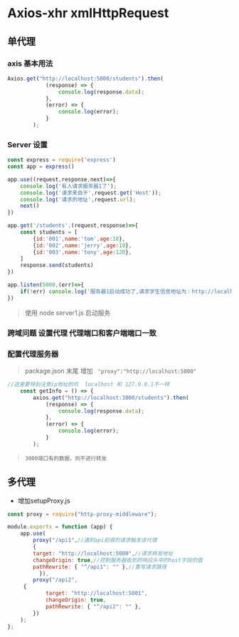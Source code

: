 # Axios-xhr xmlHttpRequest

## 单代理



### axis 基本用法



```js
Axios.get("http://localhost:5000/students").then(
			(response) => {
				console.log(response.data);
			},
			(error) => {
				console.log(error);
			}
		);
```

### Server 设置

```js
const express = require('express')
const app = express()

app.use((request,response,next)=>{
	console.log('有人请求服务器1了');
	console.log('请求来自于',request.get('Host'));
	console.log('请求的地址',request.url);
	next()
})

app.get('/students',(request,response)=>{
	const students = [
		{id:'001',name:'tom',age:18},
		{id:'002',name:'jerry',age:19},
		{id:'003',name:'tony',age:120},
	]
	response.send(students)
})

app.listen(5000,(err)=>{
	if(!err) console.log('服务器1启动成功了,请求学生信息地址为：http://localhost:5000/students');
})

```

> 使用 node  server1.js 启动服务 

### 跨域问题 设置代理 代理端口和客户端端口一致



### 配置代理服务器

> package.json  末尾 增加 `` "proxy":"http://localhost:5000"``

```js
//这里要特别注意ip地址的坑  localhost 和 127.0.0.1不一样
	const getInfo = () => {
		axios.get("http://localhost:3000/students").then(
			(response) => {
				console.log(response.data);
			},
			(error) => {
				console.log(error);
			}
		);
```

> `3000端口有的数据，则不进行转发`

## 多代理



- 增加setupProxy.js

```````js
const proxy = require("http-proxy-middleware");

module.exports = function (app) {
	app.use(
		proxy("/api1",//遇到api前缀的请求触发该代理
    	{
        target: "http://localhost:5000",//请求转发地址
        changeOrigin: true,//控制服务器收到的响应头中的host字段的值 
        pathRewrite: { "^/api1": "" },//重写请求路径
		  }),
		proxy("/api2",
     {
			target: "http://localhost:5001",
			changeOrigin: true,
			pathRewrite: { "^/api2": "" },
		})
	);
};

```````

